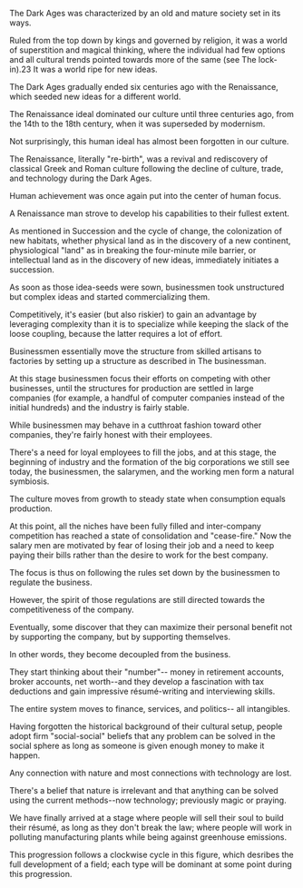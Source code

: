 The Dark Ages was  characterized  by  an  old  and  mature  society  set  in  its ways. 

Ruled  from  the  top  down  by  kings  and  governed  by  religion,  it  was  a world of superstition and magical thinking, where the individual had few options and all cultural trends pointed towards more of the same (see The lock-in).23 It was a world ripe for new ideas. 

The  Dark  Ages  gradually  ended  six  centuries  ago  with  the  Renaissance, which seeded new ideas for a different world. 

The Renaissance ideal dominated our culture until three centuries ago, from the 14th to the 18th century, when it was superseded by modernism. 

Not surprisingly, this human ideal has almost been forgotten in our culture. 

The Renaissance, literally "re-birth", was a revival and rediscovery of classical Greek and Roman culture following the decline of culture, trade, and technology during the Dark Ages. 

Human achievement was once again put into the center of human focus. 

A Renaissance man strove to develop his capabilities to their fullest extent. 

As mentioned in Succession and the cycle of change, the colonization of new habitats,  whether  physical  land  as  in  the  discovery  of  a  new  continent, physiological "land" as in breaking the four-minute mile barrier, or intellectual land as in the discovery of new ideas, immediately initiates a succession. 

As soon as those idea-seeds were sown, businessmen took unstructured but complex ideas and started commercializing them. 

Competitively, it's easier (but also  riskier)  to  gain  an  advantage  by  leveraging  complexity  than  it  is  to specialize  while  keeping  the  slack  of  the  loose  coupling,  because  the  latter requires a lot of effort. 

Businessmen essentially move the structure from skilled artisans to factories by setting up a structure as described in The businessman. 

At this stage businessmen focus their efforts on competing with other businesses, until the structures for production are settled in large companies (for example, a handful of computer companies instead of the initial hundreds) and the industry is fairly stable. 

While businessmen may behave in a cutthroat fashion toward other companies, they're fairly honest with their employees. 

There's a need for loyal employees to fill the jobs, and at this stage, the beginning of industry and the formation of the big corporations we still see today, the businessmen, the salarymen, and the working men form a natural symbiosis. 

The  culture  moves  from  growth  to  steady  state  when  consumption  equals production. 

At this point, all the niches have been fully filled and inter-company competition has reached a state of consolidation and "cease-fire." Now the salary men are motivated by fear of losing their job and a need to keep paying their bills rather than the desire to work for the best company. 

The focus is thus on following  the  rules  set  down  by  the  businessmen  to  regulate  the  business. 

However,  the  spirit  of  those  regulations  are  still  directed  towards  the competitiveness of the company. 

Eventually, some discover that they can maximize their personal benefit not by supporting the company, but by supporting themselves. 

In other words, they become decoupled from the business. 

They start thinking about their "number"--  money in retirement accounts, broker accounts, net worth--and they develop a fascination  with  tax  deductions  and  gain  impressive  résumé-writing  and interviewing skills. 

The entire system moves to finance, services, and politics-- all intangibles. 

Having forgotten the historical background of their cultural setup, people adopt firm "social-social" beliefs that any problem can be solved in the social sphere as long as someone is given enough money to make it happen. 

Any connection with nature and most connections with technology are lost. 

There's a belief that nature is irrelevant and that anything can be solved using the current methods--now technology; previously magic or praying. 

We have finally arrived at a stage where people will sell their soul to build their résumé, as long as they don't break the law; where people will work in polluting manufacturing plants while being against greenhouse emissions. 

This progression follows a clockwise cycle in this figure, which desribes the full development of a field; each type will be dominant at some point during this progression.